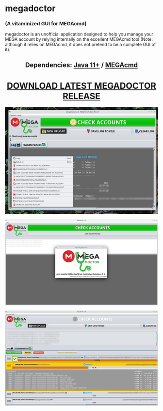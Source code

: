 # megadoctor
### (A vitaminized GUI for MEGAcmd)
megadoctor is an unofficial application designed to help you manage your MEGA account by relying internally on the excellent MEGAcmd tool (Note: although it relies on MEGAcmd, it does not pretend to be a complete GUI of it).

<h2 align="center">Dependencies: <a href="https://adoptopenjdk.net/"><b>Java 11+</b></a> / <a href="https://mega.io/cmd"><b>MEGAcmd</b></a></h2>
<h1 align="center"><a href="https://github.com/tonikelope/megadoctor/releases/latest"><b>DOWNLOAD LATEST MEGADOCTOR RELEASE</b></a></h1>
<p align="center"><img src="https://github.com/tonikelope/megadoctor/raw/main/snapshots/9900.png"></p>
<p align="center"><img src="https://github.com/tonikelope/megadoctor/raw/main/snapshots/screenshot.png"></p>
<p align="center"><img src="https://github.com/tonikelope/megadoctor/raw/main/snapshots/transfer.png"></p>
